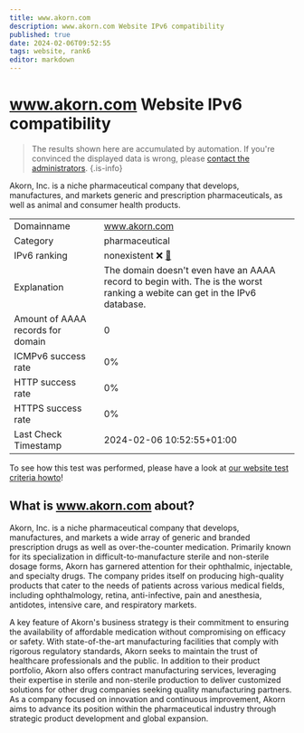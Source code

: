 ```yaml
---
title: www.akorn.com
description: www.akorn.com Website IPv6 compatibility
published: true
date: 2024-02-06T09:52:55
tags: website, rank6
editor: markdown
---
```


# www.akorn.com Website IPv6 compatibility

> The results shown here are accumulated by automation. If you're convinced the displayed data is wrong, please [contact the administrators](/howto/chat). 
{.is-info}

Akorn, Inc. is a niche pharmaceutical company that develops, manufactures, and markets generic and prescription pharmaceuticals, as well as animal and consumer health products.


|   |   |
| - | - |
| Domainname | www.akorn.com
| Category | pharmaceutical |
| IPv6 ranking | nonexistent :x: [🔗](/howto/ranking) |
| Explanation | The domain doesn't even have an AAAA record to begin with. The is the worst ranking a webite can get in the IPv6 database. |
| Amount of AAAA records for domain | 0 |
| ICMPv6 success rate | 0%|
| HTTP success rate | 0% |
| HTTPS success rate | 0% |
| Last Check Timestamp | 2024-02-06 10:52:55+01:00 |

To see how this test was performed, please have a look at [our website test criteria howto](/howto/testcriteria/website)!


## What is www.akorn.com about?
Akorn, Inc. is a niche pharmaceutical company that develops, manufactures, and markets a wide array of generic and branded prescription drugs as well as over-the-counter medication. Primarily known for its specialization in difficult-to-manufacture sterile and non-sterile dosage forms, Akorn has garnered attention for their ophthalmic, injectable, and specialty drugs. The company prides itself on producing high-quality products that cater to the needs of patients across various medical fields, including ophthalmology, retina, anti-infective, pain and anesthesia, antidotes, intensive care, and respiratory markets.

A key feature of Akorn's business strategy is their commitment to ensuring the availability of affordable medication without compromising on efficacy or safety. With state-of-the-art manufacturing facilities that comply with rigorous regulatory standards, Akorn seeks to maintain the trust of healthcare professionals and the public. In addition to their product portfolio, Akorn also offers contract manufacturing services, leveraging their expertise in sterile and non-sterile production to deliver customized solutions for other drug companies seeking quality manufacturing partners. As a company focused on innovation and continuous improvement, Akorn aims to advance its position within the pharmaceutical industry through strategic product development and global expansion.


